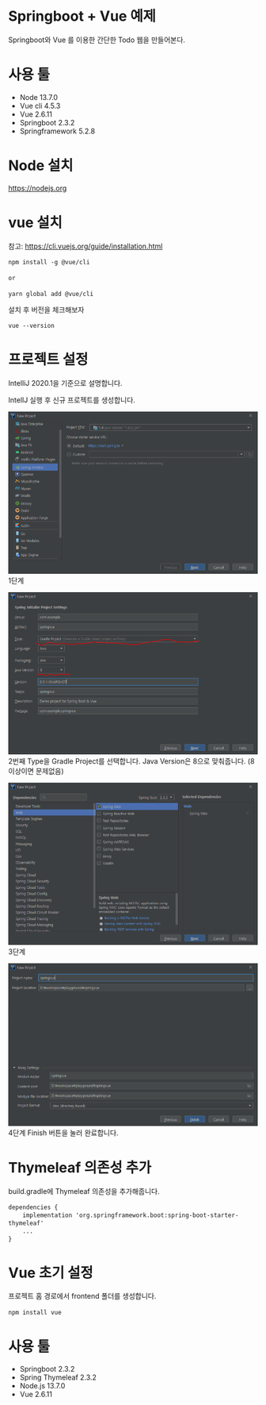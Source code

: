 # Springboot + Vue 예제

Springboot와 Vue 를 이용한 간단한 Todo 웹을 만들어본다.

# 사용 툴
* Node 13.7.0
* Vue cli 4.5.3
* Vue 2.6.11
* Springboot 2.3.2
* Springframework 5.2.8

# Node 설치
https://nodejs.org

# vue 설치
참고: https://cli.vuejs.org/guide/installation.html
```
npm install -g @vue/cli

or

yarn global add @vue/cli
```

설치 후 버전을 체크해보자
```
vue --version
```

# 프로젝트 설정
IntelliJ 2020.1을 기준으로 설명합니다.

IntellJ 실행 후 신규 프로젝트를 생성합니다.

![step-1](./docs/screenshot_1.png)
1단계

![step-2](./docs/screenshot_2.png)
2번째
Type을 Gradle Project를 선택합니다.
Java Version은 8으로 맞춰줍니다. (8 이상이면 문제없음)
 
![step-3](./docs/screenshot_3.png)
3단계

![step-4](./docs/screenshot_4.png)
4단계
Finish 버튼을 눌러 완료합니다.

# Thymeleaf 의존성 추가 
build.gradle에 Thymeleaf 의존성을 추가해줍니다.
```
dependencies {
    implementation 'org.springframework.boot:spring-boot-starter-thymeleaf'
    ...
}
```

# Vue 초기 설정
프로젝트 홈 경로에서 frontend 폴더를 생성합니다.

```npm install vue```

# 사용 툴

* Springboot 2.3.2
* Spring Thymeleaf 2.3.2
* Node.js 13.7.0
* Vue 2.6.11

